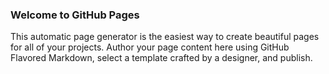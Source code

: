 ---
---

### Welcome to GitHub Pages

This automatic page generator is the easiest way to create beautiful pages for all of your projects. Author your page content here using GitHub Flavored Markdown, select a template crafted by a designer, and publish.
